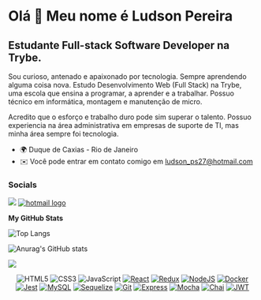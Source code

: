 Olá 👋 Meu nome é Ludson Pereira
==============================

Estudante Full-stack Software Developer na Trybe.
-----------------------

Sou curioso, antenado e apaixonado por tecnologia. Sempre aprendendo alguma coisa nova. Estudo Desenvolvimento Web  (Full Stack) na Trybe, uma escola que ensina a programar, a aprender e a trabalhar.  Possuo técnico em informática, montagem e manutenção de micro. 

Acredito que o esforço e trabalho duro pode sim superar o talento. Possuo experiencia na área administrativa em empresas de suporte de TI, mas minha área sempre foi tecnologia.

* 🌍 Duque de Caxias - Rio de Janeiro
* ✉️  Você pode entrar em contato comigo em [ludson_ps27@hotmail.com](mailto:ludson_ps27@hotmail.com)

### Socials

  <p align="left">
  <a href="https://www.linkedin.com/in/ludson96/" target="_blank" rel="noreferrer"><img src="https://img.shields.io/badge/-LinkedIn-%230077B5?style=for-the-badge&logo=linkedin&logoColor=white" /></a>
  
  <a href="mailto:pguilhermesantos@hotmail.com" target="_blank">
    <img src="https://img.shields.io/badge/Microsoft_Outlook-0078D4?style=for-the-badge&logo=microsoft-outlook&logoColor=white" alt="hotmail logo" />
  </a>
</p>
  
<!-- <div id="stats" align="center"> -->
  
  <b>My GitHub Stats</b>
  
  ![Top Langs](https://github-readme-stats.vercel.app/api/top-langs/?username=Ludson96&layout=compact&theme=dracula)
  
  ![Anurag's GitHub stats](https://github-readme-stats.vercel.app/api?username=Ludson96&count_private=true&show_icons=true&theme=dracula)
  
  <a href="https://github.com/Ludson96"><img src="https://github-readme-streak-stats.herokuapp.com/?user=Ludson96&stroke=ffffff&theme=dracula" /></a>

<!-- </div> -->

<div id="badges" align="center">

![HTML5][HTML5.io]
![CSS3][CSS3.io]
![JavaScript][JavaScript.io]
[![React][React.io]][React-url]
[![Redux][Redux.io]][Redux-url]
[![NodeJS][NodeJS.io]][NodeJS-url]
[![Docker][Docker.io]][Docker-url]
[![Jest][Jest.io]][Jest-url]
[![MySQL][MySQL.io]][MySQL-url]
[![Sequelize][Sequelize.io]][Sequelize-url]
[![Git][Git.io]][Git-url]
[![Express][Express.io]][Express-url]
[![Mocha][Mocha.io]][Mocha-url]
[![Chai][Chai.io]][Chai-url]
[![JWT][JWT-logo]][JWT-url]

  
</div>

[HTML5.io]: https://img.shields.io/badge/html5-E34F26?logo=html5&logoColor=white
[CSS3.io]: https://img.shields.io/badge/css3-1572B6?logo=css3&logoColor=white
[JavaScript.io]: https://img.shields.io/badge/javascript-F7DF1E?logo=javascript&logoColor=black
[React.io]: https://img.shields.io/badge/react-61DAFB?logo=react&logoColor=black
[React-url]: https://reactjs.org
[Redux.io]: https://img.shields.io/badge/redux-764ABC?logo=redux&logoColor=white
[Redux-url]: https://redux.js.org
[NodeJS.io]: https://img.shields.io/badge/node.js-339933?logo=node.js&logoColor=white
[NodeJS-url]: https://nodejs.org/en/
[Docker.io]: https://img.shields.io/badge/docker-2496ED?logo=docker&logoColor=white
[Docker-url]: https://www.docker.com
[Jest.io]: https://img.shields.io/badge/jest-C21325?logo=jest&logoColor=white
[Jest-url]: https://jestjs.io
[MySQL.io]: https://img.shields.io/badge/mysql-4479A1?logo=mysql&logoColor=white
[MySQL-url]: https://www.mysql.com
[Sequelize.io]: https://img.shields.io/badge/sequelize-52B0E7?logo=sequelize&logoColor=white
[Sequelize-url]: https://sequelize.org
[Git.io]: https://img.shields.io/badge/git-F05032?logo=git&logoColor=white
[Git-url]: https://git-scm.com
[Express.io]: https://img.shields.io/badge/express-000000?logo=express&logoColor=white
[Express-url]: https://expressjs.com
[Mocha.io]: https://img.shields.io/badge/mocha-8D6748?logo=mocha&logoColor=white
[Mocha-url]: https://mochajs.org
[Chai.io]: https://img.shields.io/badge/chai-A30701?logo=chai&logoColor=white
[Chai-url]: https://www.chaijs.com
[JWT-logo]:https://img.shields.io/badge/JWT-black?style=For-the-badge&logo=JSON%20web%20tokens
[JWT-url]: https://jwt.io/


          

